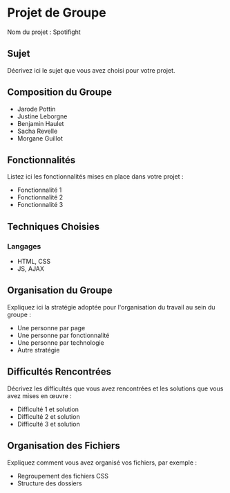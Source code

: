 # Projet de Groupe
Nom du projet : Spotifight
## Sujet
Décrivez ici le sujet que vous avez choisi pour votre projet.

## Composition du Groupe
- Jarode Pottin 
- Justine Leborgne
- Benjamin Haulet
- Sacha Revelle
- Morgane Guillot

## Fonctionnalités
Listez ici les fonctionnalités mises en place dans votre projet :
- Fonctionnalité 1
- Fonctionnalité 2
- Fonctionnalité 3

## Techniques Choisies
### Langages
- HTML, CSS
- JS, AJAX

## Organisation du Groupe
Expliquez ici la stratégie adoptée pour l'organisation du travail au sein du groupe :
- Une personne par page
- Une personne par fonctionnalité
- Une personne par technologie
- Autre stratégie

## Difficultés Rencontrées
Décrivez les difficultés que vous avez rencontrées et les solutions que vous avez mises en œuvre :
- Difficulté 1 et solution
- Difficulté 2 et solution
- Difficulté 3 et solution

## Organisation des Fichiers
Expliquez comment vous avez organisé vos fichiers, par exemple :
- Regroupement des fichiers CSS
- Structure des dossiers
